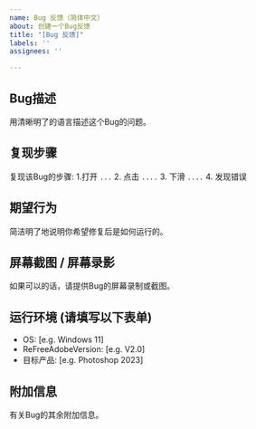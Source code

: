 ```yaml
---
name: Bug 反馈（简体中文）
about: 创建一个Bug反馈
title: "[Bug 反馈]"
labels: ''
assignees: ''

---
```


## Bug描述

用清晰明了的语言描述这个Bug的问题。

## 复现步骤
复现该Bug的步骤:
1.打开 `...`
2. 点击 `....`
3. 下滑 `....`
4. 发现错误

## 期望行为
简洁明了地说明你希望修复后是如何运行的。

## 屏幕截图 / 屏幕录影
如果可以的话，请提供Bug的屏幕录制或截图。

## 运行环境 (请填写以下表单)
 - OS: [e.g. Windows 11]
 - ReFreeAdobeVersion: [e.g. V2.0]
 - 目标产品: [e.g. Photoshop 2023]

## 附加信息
有关Bug的其余附加信息。
